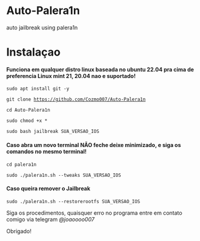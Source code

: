 # Auto-Palera1n
auto jailbreak using palera1n

<h1>Instalaçao</h1>

<h4>Funciona em qualquer distro linux baseada no ubuntu 22.04 pra cima de preferencia Linux mint 21, 20.04 nao e suportado!</h4>

<code>sudo apt install git -y</code>

<code>git clone https://github.com/Cozmo007/Auto-Palera1n</code>

<code>cd Auto-Palera1n</code>

<code>sudo chmod +x *</code>

<code>sudo bash jailbreak SUA_VERSAO_IOS</code>

<h4>Caso abra um novo terminal NÃO feche deixe minimizado, e siga os comandos no mesmo terminal!</h4>

<code>cd palera1n</code>

<code>sudo ./palera1n.sh --tweaks SUA_VERSAO_IOS</code>

<h4>Caso queira remover o Jailbreak</h4>

<code>sudo ./palera1n.sh --restorerootfs SUA_VERSAO_IOS</code>

<p>Siga os procedimentos, quaisquer erro no programa entre em contato comigo via telegram <i>@joaoooo007</i></p>

<p>Obrigado!</p>
